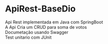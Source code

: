 # ApiRest-BaseDio
Api Rest implementada em Java com SpringBoot </br>
A Api Cria um CRUD para soma de votos </br>
Documetação usando Swagger </br>
Test unitario com JUnit </br>
